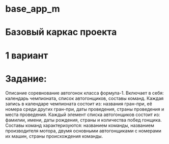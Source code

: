 # base_app_m
# Базовый каркас проекта
# 1 вариант
# Задание: 
Описание соревнование автогонок класса формула-1. Включает в себя: календарь
чемпионата, список автогонщиков, составы команд. Каждая запись в календаре
чемпионата состоит из: названия гран-при, её номера среди других гран-при, даты
проведения, страны проведения и места проведения. Каждый элемент списка
автогонщиков состоит из: фамилии, имени, даты рождения, страны и количества
побед гонщика. Составы команд характеризуются: названием команды, названием
производителя мотора, двумя основными автогонщиками с номерами их машин,
страны происхождения команды.
